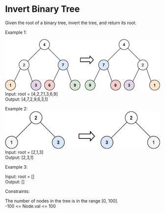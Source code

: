 # Invert Binary Tree

Given the root of a binary tree, invert the tree, and return its root.

 Example 1:

 ![example 1](./example1.jpg)
 Input: root = [4,2,7,1,3,6,9]  
Output: [4,7,2,9,6,3,1]  


Example 2:  
![example 2](./example2.jpg)  
Input: root = [2,1,3]  
Output: [2,3,1]  

Example 3:  

Input: root = []  
Output: []  
 

Constraints:  

The number of nodes in the tree is in the range [0, 100].  
-100 <= Node.val <= 100  